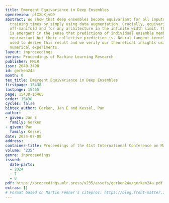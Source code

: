 ```yaml
---
title: Emergent Equivariance in Deep Ensembles
openreview: plXXbXjvQ9
abstract: We show that deep ensembles become equivariant for all inputs and at all
  training times by simply using data augmentation. Crucially, equivariance holds
  off-manifold and for any architecture in the infinite width limit. The equivariance
  is emergent in the sense that predictions of individual ensemble members are not
  equivariant but their collective prediction is. Neural tangent kernel theory is
  used to derive this result and we verify our theoretical insights using detailed
  numerical experiments.
layout: inproceedings
series: Proceedings of Machine Learning Research
publisher: PMLR
issn: 2640-3498
id: gerken24a
month: 0
tex_title: Emergent Equivariance in Deep Ensembles
firstpage: 15438
lastpage: 15465
page: 15438-15465
order: 15438
cycles: false
bibtex_author: Gerken, Jan E and Kessel, Pan
author:
- given: Jan E
  family: Gerken
- given: Pan
  family: Kessel
date: 2024-07-08
address:
container-title: Proceedings of the 41st International Conference on Machine Learning
volume: '235'
genre: inproceedings
issued:
  date-parts:
  - 2024
  - 7
  - 8
pdf: https://proceedings.mlr.press/v235/assets/gerken24a/gerken24a.pdf
extras: []
# Format based on Martin Fenner's citeproc: https://blog.front-matter.io/posts/citeproc-yaml-for-bibliographies/
---
```

